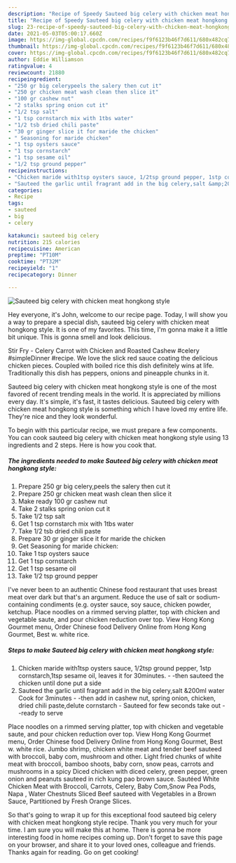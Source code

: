 ```yaml
---
description: "Recipe of Speedy Sauteed big celery with chicken meat hongkong style"
title: "Recipe of Speedy Sauteed big celery with chicken meat hongkong style"
slug: 23-recipe-of-speedy-sauteed-big-celery-with-chicken-meat-hongkong-style
date: 2021-05-03T05:00:17.660Z
image: https://img-global.cpcdn.com/recipes/f9f6123b46f7d611/680x482cq70/sauteed-big-celery-with-chicken-meat-hongkong-style-recipe-main-photo.jpg
thumbnail: https://img-global.cpcdn.com/recipes/f9f6123b46f7d611/680x482cq70/sauteed-big-celery-with-chicken-meat-hongkong-style-recipe-main-photo.jpg
cover: https://img-global.cpcdn.com/recipes/f9f6123b46f7d611/680x482cq70/sauteed-big-celery-with-chicken-meat-hongkong-style-recipe-main-photo.jpg
author: Eddie Williamson
ratingvalue: 4
reviewcount: 21880
recipeingredient:
- "250 gr big celerypeels the salery then cut it"
- "250 gr chicken meat wash clean then slice it"
- "100 gr cashew nut"
- "2 stalks spring onion cut it"
- "1/2 tsp salt"
- "1 tsp cornstarch mix with 1tbs water"
- "1/2 tsb dried chili paste"
- "30 gr ginger slice it for maride the chicken"
- " Seasoning for maride chicken"
- "1 tsp oysters sauce"
- "1 tsp cornstarch"
- "1 tsp sesame oil"
- "1/2 tsp ground pepper"
recipeinstructions:
- "Chicken maride with1tsp oysters sauce, 1/2tsp ground pepper, 1stp cornstarch,1tsp sesame oil, leaves it for 30minutes. -then sauteed the chicken until done put a side"
- "Sauteed the garlic until fragrant add in the big celery,salt &amp;200ml water Cook for 3minutes -then add in cashew nut, spring onion, chicken, dried chili paste,delute cornstarch  Sauteed for few seconds take out -ready to serve"
categories:
- Recipe
tags:
- sauteed
- big
- celery

katakunci: sauteed big celery 
nutrition: 215 calories
recipecuisine: American
preptime: "PT10M"
cooktime: "PT32M"
recipeyield: "1"
recipecategory: Dinner

---
```



![Sauteed big celery with chicken meat hongkong style](https://img-global.cpcdn.com/recipes/f9f6123b46f7d611/680x482cq70/sauteed-big-celery-with-chicken-meat-hongkong-style-recipe-main-photo.jpg)

Hey everyone, it's John, welcome to our recipe page. Today, I will show you a way to prepare a special dish, sauteed big celery with chicken meat hongkong style. It is one of my favorites. This time, I'm gonna make it a little bit unique. This is gonna smell and look delicious.

Stir Fry - Celery Carrot with Chicken and Roasted Cashew #celery #simpleDinner #recipe. We love the slick red sauce coating the delicious chicken pieces. Coupled with boiled rice this dish definitely wins at life. Traditionally this dish has peppers, onions and pineapple chunks in it.

Sauteed big celery with chicken meat hongkong style is one of the most favored of recent trending meals in the world. It is appreciated by millions every day. It's simple, it's fast, it tastes delicious. Sauteed big celery with chicken meat hongkong style is something which I have loved my entire life. They're nice and they look wonderful.


To begin with this particular recipe, we must prepare a few components. You can cook sauteed big celery with chicken meat hongkong style using 13 ingredients and 2 steps. Here is how you cook that.

<!--inarticleads1-->

##### The ingredients needed to make Sauteed big celery with chicken meat hongkong style:

1. Prepare 250 gr big celery,peels the salery then cut it
1. Prepare 250 gr chicken meat wash clean then slice it
1. Make ready 100 gr cashew nut
1. Take 2 stalks spring onion cut it
1. Take 1/2 tsp salt
1. Get 1 tsp cornstarch mix with 1tbs water
1. Take 1/2 tsb dried chili paste
1. Prepare 30 gr ginger slice it for maride the chicken
1. Get  Seasoning for maride chicken:
1. Take 1 tsp oysters sauce
1. Get 1 tsp cornstarch
1. Get 1 tsp sesame oil
1. Take 1/2 tsp ground pepper


I&#39;ve never been to an authentic Chinese food restaurant that uses breast meat over dark but that&#39;s an argument. Reduce the use of salt or sodium-containing condiments (e.g. oyster sauce, soy sauce, chicken powder, ketchup. Place noodles on a rimmed serving platter, top with chicken and vegetable saute, and pour chicken reduction over top. View Hong Kong Gourmet menu, Order Chinese food Delivery Online from Hong Kong Gourmet, Best w. white rice. 

<!--inarticleads2-->

##### Steps to make Sauteed big celery with chicken meat hongkong style:

1. Chicken maride with1tsp oysters sauce, 1/2tsp ground pepper, 1stp cornstarch,1tsp sesame oil, leaves it for 30minutes. - -then sauteed the chicken until done put a side
1. Sauteed the garlic until fragrant add in the big celery,salt &amp;200ml water Cook for 3minutes - -then add in cashew nut, spring onion, chicken, dried chili paste,delute cornstarch  - Sauteed for few seconds take out - -ready to serve


Place noodles on a rimmed serving platter, top with chicken and vegetable saute, and pour chicken reduction over top. View Hong Kong Gourmet menu, Order Chinese food Delivery Online from Hong Kong Gourmet, Best w. white rice. Jumbo shrimp, chicken white meat and tender beef sauteed with broccoli, baby com, mushroom and other. Light fried chunks of white meat with broccoli, bamboo shoots, baby corn, snow peas, carrots and mushrooms in a spicy Diced chicken with diced celery, green pepper, green onion and peanuts sauteed in rich kung pao brown sauce. Sautéed White Chicken Meat with Broccoli, Carrots, Celery, Baby Com,Snow Pea Pods, Napa , Water Chestnuts Sliced Beef sauteed with Vegetables in a Brown Sauce, Partitioned by Fresh Orange Slices. 

So that's going to wrap it up for this exceptional food sauteed big celery with chicken meat hongkong style recipe. Thank you very much for your time. I am sure you will make this at home. There is gonna be more interesting food in home recipes coming up. Don't forget to save this page on your browser, and share it to your loved ones, colleague and friends. Thanks again for reading. Go on get cooking!
